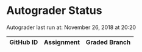 # Autograder Status
Autograder last run at: November 26, 2018 at 20:20

| GitHub ID | Assignment | Graded Branch |
|-----------|------------|---------------|
